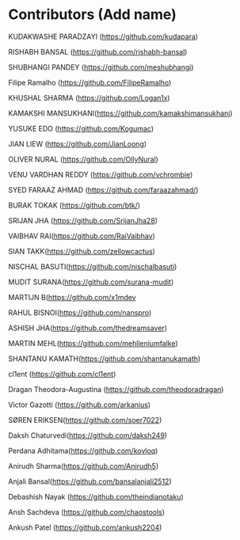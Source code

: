 
# Contributors (Add name)

KUDAKWASHE PARADZAYI (https://github.com/kudapara)

RISHABH BANSAL (https://github.com/rishabh-bansal)

SHUBHANGI PANDEY (https://github.com/meshubhangi)

Filipe Ramalho (https://github.com/FilipeRamalho)

KHUSHAL SHARMA (https://github.com/Logan1x)

KAMAKSHI MANSUKHANI(https://github.com/kamakshimansukhani)

YUSUKE EDO (https://github.com/Kogumac)

JIAN LIEW (https://github.com/JianLoong)

OLIVER NURAL (https://github.com/OllyNural)

VENU VARDHAN REDDY (https://github.com/vchrombie)

SYED FARAAZ AHMAD (https://github.com/faraazahmad/)

BURAK TOKAK (https://github.com/btk/)

SRIJAN JHA (https://github.com/SrijanJha28)

VAIBHAV RAI(https://github.com/RaiVaibhav)

SIAN TAKK(https://github.com/zellowcactus)

NISCHAL BASUTI(https://github.com/nischalbasuti)

MUDIT SURANA(https://github.com/surana-mudit)

MARTIJN B(https://github.com/x1mdev

RAHUL BISNOI(https://github.com/nanspro)

ASHISH JHA(https://github.com/thedreamsaver)

MARTIN MEHL(https://github.com/mehlleniumfalke)

SHANTANU KAMATH(https://github.com/shantanukamath)

cl1ent (https://github.com/cl1ent)

Dragan Theodora-Augustina (https://github.com/theodoradragan)


Victor Gazotti (https://github.com/arkanius)

SØREN ERIKSEN(https://github.com/soer7022)

Daksh Chaturvedi(https://github.com/daksh249)

Perdana Adhitama(https://github.com/kovloq)

Anirudh Sharma(https://github.com/Anirudh5)

Anjali Bansal(https://github.com/bansalanjali2512)

Debashish Nayak (https://github.com/theindianotaku)

Ansh Sachdeva (https://github.com/chaostools)

Ankush Patel (https://github.com/ankush2204)
